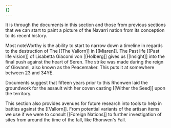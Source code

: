 ```yaml
---
{}
---
```


It is through the documents in this section and those from previous sections that we can start to paint a picture of the Navarri nation from its conception to its recent history.

Most noteWorthy is the ability to start to narrow down a timeline in regards to the destruction of The [[The Vallorn]] in [[Miaren]]. The Past life [[Past life vision]] of Lisabetta Giacomi von [[Holberg]] gives us [[Insight]] into the final push against the heart of Seren. The strike was made during the reign of Giovanni, also known as the Peacemaker. This puts it at somewhere between 23 and 34YE.

Documents suggest that fifteen years prior to this Rhonwen laid the groundwork for the assault with her coven casting [[Wither the Seed]] upon the territory.

This section also provides avenues for future research into tools to help in battles against the [[Vallorn]]. From potential variants of the artisan items we use if we were to consult [[Foreign Nations]] to further investigation of sites from around the time of the fall, like Rhonwen's Fall.